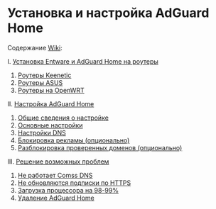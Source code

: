 # Установка и настройка AdGuard Home

Содержание [Wiki](https://github.com/Internet-Helper/AdGuard-Home/wiki):

I. [Установка Entware и AdGuard Home на роутеры](https://github.com/Internet-Helper/AdGuard-Home/wiki/AdGuard-Home#i-%D1%83%D1%81%D1%82%D0%B0%D0%BD%D0%BE%D0%B2%D0%BA%D0%B0-entware-%D0%B8-adguard-home-%D0%BD%D0%B0-%D1%80%D0%BE%D1%83%D1%82%D0%B5%D1%80%D1%8B)<br>
1. [Роутеры Keenetic](https://github.com/Internet-Helper/AdGuard-Home/wiki/AdGuard-Home#1-%D1%80%D0%BE%D1%83%D1%82%D0%B5%D1%80%D1%8B-keenetic)<br>
2. [Роутеры ASUS](https://github.com/Internet-Helper/AdGuard-Home/wiki/AdGuard-Home#2-%D1%80%D0%BE%D1%83%D1%82%D0%B5%D1%80%D1%8B-asus)<br>
3. [Роутеры на OpenWRT](https://github.com/Internet-Helper/AdGuard-Home/wiki/AdGuard-Home#3-%D1%80%D0%BE%D1%83%D1%82%D0%B5%D1%80%D1%8B-%D0%BD%D0%B0-openwrt)<br>

II. [Настройка AdGuard Home](https://github.com/Internet-Helper/AdGuard-Home/wiki/AdGuard-Home#ii-%D0%BD%D0%B0%D1%81%D1%82%D1%80%D0%BE%D0%B9%D0%BA%D0%B0-adguard-home)<br>
1. [Общие сведения о настройке](https://github.com/Internet-Helper/AdGuard-Home/wiki/AdGuard-Home#1-%D0%BE%D0%B1%D1%89%D0%B8%D0%B5-%D1%81%D0%B2%D0%B5%D0%B4%D0%B5%D0%BD%D0%B8%D1%8F-%D0%BE-%D0%BD%D0%B0%D1%81%D1%82%D1%80%D0%BE%D0%B9%D0%BA%D0%B5)<br>
2. [Основные настройки](https://github.com/Internet-Helper/AdGuard-Home/wiki/AdGuard-Home#2-%D0%BE%D1%81%D0%BD%D0%BE%D0%B2%D0%BD%D1%8B%D0%B5-%D0%BD%D0%B0%D1%81%D1%82%D1%80%D0%BE%D0%B9%D0%BA%D0%B8)<br>
3. [Настройки DNS](https://github.com/Internet-Helper/AdGuard-Home/wiki/AdGuard-Home#3-%D0%BD%D0%B0%D1%81%D1%82%D1%80%D0%BE%D0%B9%D0%BA%D0%B8-dns)<br>
4. [Блокировка рекламы (опционально)](https://github.com/Internet-Helper/AdGuard-Home/wiki/AdGuard-Home#4-%D0%B1%D0%BB%D0%BE%D0%BA%D0%B8%D1%80%D0%BE%D0%B2%D0%BA%D0%B0-%D1%80%D0%B5%D0%BA%D0%BB%D0%B0%D0%BC%D1%8B-%D0%BE%D0%BF%D1%86%D0%B8%D0%BE%D0%BD%D0%B0%D0%BB%D1%8C%D0%BD%D0%BE)<br>
5. [Разблокировка проверенных доменов (опционально)](https://github.com/Internet-Helper/AdGuard-Home/wiki/AdGuard-Home#5-%D1%80%D0%B0%D0%B7%D0%B1%D0%BB%D0%BE%D0%BA%D0%B8%D1%80%D0%BE%D0%B2%D0%BA%D0%B0-%D0%BF%D1%80%D0%BE%D0%B2%D0%B5%D1%80%D0%B5%D0%BD%D0%BD%D1%8B%D1%85-%D0%B4%D0%BE%D0%BC%D0%B5%D0%BD%D0%BE%D0%B2-%D0%BE%D0%BF%D1%86%D0%B8%D0%BE%D0%BD%D0%B0%D0%BB%D1%8C%D0%BD%D0%BE)<br>

III. [Решение возможных проблем](https://github.com/Internet-Helper/AdGuard-Home/wiki/AdGuard-Home#iii-%D1%80%D0%B5%D1%88%D0%B5%D0%BD%D0%B8%D0%B5-%D0%B2%D0%BE%D0%B7%D0%BC%D0%BE%D0%B6%D0%BD%D1%8B%D1%85-%D0%BF%D1%80%D0%BE%D0%B1%D0%BB%D0%B5%D0%BC)
1. [Не работает Comss DNS](https://github.com/Internet-Helper/AdGuard-Home/wiki/AdGuard-Home#1-%D0%BD%D0%B5-%D1%80%D0%B0%D0%B1%D0%BE%D1%82%D0%B0%D0%B5%D1%82-comss-dns)
2. [Не обновляются подписки по HTTPS](https://github.com/Internet-Helper/AdGuard-Home/wiki/AdGuard-Home#2-%D0%BD%D0%B5-%D0%BE%D0%B1%D0%BD%D0%BE%D0%B2%D0%BB%D1%8F%D1%8E%D1%82%D1%81%D1%8F-%D0%BF%D0%BE%D0%B4%D0%BF%D0%B8%D1%81%D0%BA%D0%B8-%D0%BF%D0%BE-https)
3. [Загрузка процессора на 98-99%](https://github.com/Internet-Helper/AdGuard-Home/wiki/AdGuard-Home#3-%D0%B7%D0%B0%D0%B3%D1%80%D1%83%D0%B7%D0%BA%D0%B0-%D0%BF%D1%80%D0%BE%D1%86%D0%B5%D1%81%D1%81%D0%BE%D1%80%D0%B0-%D0%BD%D0%B0-98-99)
4. [Удаление AdGuard Home](https://github.com/Internet-Helper/AdGuard-Home/wiki/AdGuard-Home#4-%D1%83%D0%B4%D0%B0%D0%BB%D0%B5%D0%BD%D0%B8%D0%B5-adguard-home)
